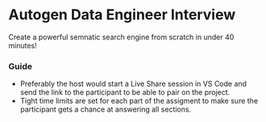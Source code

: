 # Autogen Data Engineer Interview

Create a powerful semnatic search engine from scratch in under 40 minutes!

### Guide

- Preferably the host would start a Live Share session in VS Code and send the link to the participant to be able to pair on the project.
- Tight time limits are set for each part of the assigment to make sure the participant gets a chance at answering all sections.
